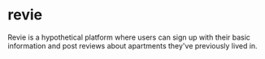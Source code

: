 # revie
Revie is a hypothetical platform where users can sign up with their basic information and post reviews about apartments they've previously lived in.
